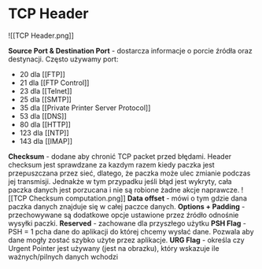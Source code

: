 # TCP Header
![[TCP Header.png]]

**Source Port & Destination Port** - dostarcza informacje o porcie źródła oraz destynacji.
Często używamy port:
- 20 dla [[FTP]]
- 21 dla [[FTP Control]] 
- 23 dla [[Telnet]]
- 25 dla [[SMTP]]
- 35 dla [[Private Printer Server Protocol]]
- 53 dla [[DNS]]
- 80 dla [[HTTP]]
- 123 dla [[NTP]]
- 143 dla [[IMAP]]

**Checksum** - dodane aby chronić TCP packet przed błędami. Header checksum jest sprawdzane za kazdym razem kiedy paczka jest przepuszczana przez sieć, dlatego, że paczka może ulec zmianie podczas jej transmisji. Jednakże w tym przypadku jeśli błąd jest wykryty, cała paczka danych jest porzucana i nie są robione żadne akcje naprawcze.
![[TCP Checksum computation.png]]
**Data offset** - mówi o tym gdzie dana paczka danych znajduje się w całej paczce danych.
**Options + Padding** - przechowywane są dodatkowe opcje ustawione przez źródło odnośnie wysyłki paczki. 
**Reserved** - zachowane dla przyszłego użytku
**PSH Flag** - PSH = 1 pcha dane do aplikacji do której chcemy wysłać dane. Pozwala aby dane mogły zostać szybko użyte przez aplikacje.
**URG Flag** - określa czy Urgent Pointer jest używany (jest na obrazku), który wskazuje ile ważnych/pilnych danych wchodzi